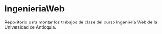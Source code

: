 # IngenieriaWeb
Repositorio para montar los trabajos de clase del curso Ingeniería Web de la Universidad de Antioquia.
